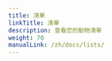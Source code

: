 ```yaml
---
title: 清單
linkTitle: 清單
description: 查看您的動物清單
weight: 70
manualLink: /zh/docs/lists/
---
```

<script>
  window.location.href = "/zh/docs/lists/";
</script>

